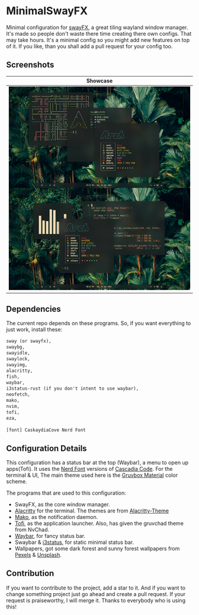 # MinimalSwayFX
Minimal configuration for [swayFX](https://github.com/WillPower3309/swayfx), a great tiling wayland window manager.
It's made so people don't waste there time creating there own configs. That may take hours.
It's a minimal config so you might add new features on top of it. If you like, than you shall add a pull 
request for your config too.

## Screenshots
| Showcase                       |
| -----------------------------  |
| ![Idle](screenshots/Idle.png)  |

## Dependencies
The current repo depends on these programs. So, if you want everything to just work, install these:
```
sway (or swayfx),
swaybg,
swayidle,
swaylock,
swayimg,
alacritty,
fish,
waybar,
i3status-rust (if you don't intent to use waybar),
neofetch,
mako,
nvim,
tofi,
eza,

[font] CaskaydiaCove Nerd Font
```

## Configuration Details
This configuration has a status bar at the top (Waybar), a menu to open up apps(Tofi). It uses the 
[Nerd Font](https://www.nerdfonts.com/) versions of [Cascadia Code](https://github.com/microsoft/cascadia-code).
For the terminal & UI, The main theme used here is the [Gruvbox Material](https://github.com/sainnhe/gruvbox-material) color scheme.

The programs that are used to this configuration:
- SwayFX, as the core window manager.
- [Alacritty](https://github.com/alacritty/alacritty) for the terminal. 
  The themes are from [Alacritty-Theme](https://github.com/alacritty/alacritty-theme)
- [Mako](https://github.com/emersion/mako), as the notification daemon.
- [Tofi](https://github.com/philj56/tofi), as the application launcher. Also, has given the gruvchad theme from NvChad.
- [Waybar](https://github.com/Alexays/Waybar), for fancy status bar.
- Swaybar & [i3status](https://github.com/i3/i3status), for static minimal status bar.
- Wallpapers, got some dark forest and sunny forest wallpapers from [Pexels](https://www.pexels.com) & [Unsplash](https://unsplash.com/).

## Contribution
If you want to contribute to the project, add a star to it. And if you want to change something project just go ahead and create a pull request. If your request is praiseworthy, I will merge it. Thanks to everybody who is using this!
